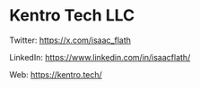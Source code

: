 # Kentro Tech LLC

Twitter:  https://x.com/isaac_flath

LinkedIn: https://www.linkedin.com/in/isaacflath/

Web: https://kentro.tech/
